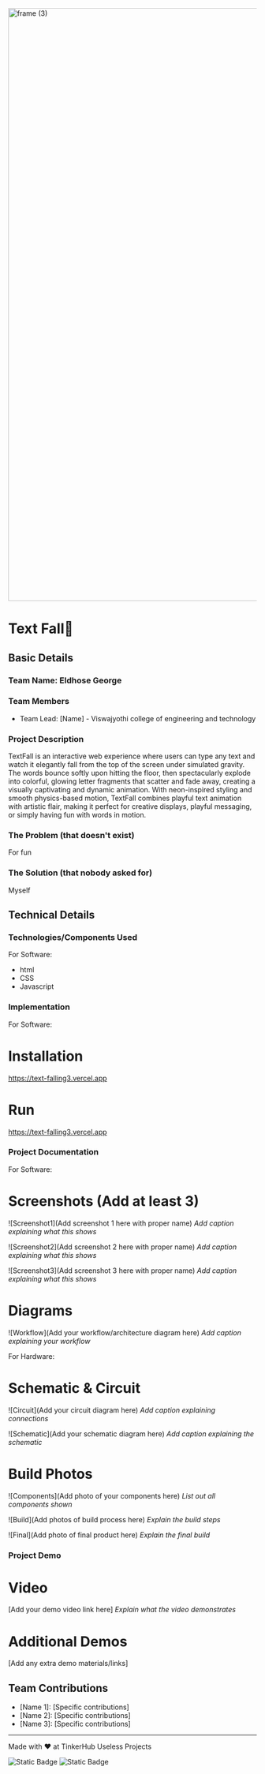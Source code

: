 <img width="3188" height="1202" alt="frame (3)" src="https://github.com/user-attachments/assets/517ad8e9-ad22-457d-9538-a9e62d137cd7" />


# Text Fall🎯


## Basic Details
### Team Name: Eldhose George


### Team Members
- Team Lead: [Name] - Viswajyothi college of engineering and technology
### Project Description
TextFall is an interactive web experience where users can type any text and watch it elegantly fall from the top of the screen under simulated gravity. The words bounce softly upon hitting the floor, then spectacularly explode into colorful, glowing letter fragments that scatter and fade away, creating a visually captivating and dynamic animation. With neon-inspired styling and smooth physics-based motion, TextFall combines playful text animation with artistic flair, making it perfect for creative displays, playful messaging, or simply having fun with words in motion.

### The Problem (that doesn't exist)
For fun

### The Solution (that nobody asked for)
Myself

## Technical Details
### Technologies/Components Used
For Software:
- html
- CSS
- Javascript



### Implementation
For Software:
# Installation
https://text-falling3.vercel.app

# Run
https://text-falling3.vercel.app

### Project Documentation
For Software:

# Screenshots (Add at least 3)
![Screenshot1](Add screenshot 1 here with proper name)
*Add caption explaining what this shows*

![Screenshot2](Add screenshot 2 here with proper name)
*Add caption explaining what this shows*

![Screenshot3](Add screenshot 3 here with proper name)
*Add caption explaining what this shows*

# Diagrams
![Workflow](Add your workflow/architecture diagram here)
*Add caption explaining your workflow*

For Hardware:

# Schematic & Circuit
![Circuit](Add your circuit diagram here)
*Add caption explaining connections*

![Schematic](Add your schematic diagram here)
*Add caption explaining the schematic*

# Build Photos
![Components](Add photo of your components here)
*List out all components shown*

![Build](Add photos of build process here)
*Explain the build steps*

![Final](Add photo of final product here)
*Explain the final build*

### Project Demo
# Video
[Add your demo video link here]
*Explain what the video demonstrates*

# Additional Demos
[Add any extra demo materials/links]

## Team Contributions
- [Name 1]: [Specific contributions]
- [Name 2]: [Specific contributions]
- [Name 3]: [Specific contributions]

---
Made with ❤️ at TinkerHub Useless Projects 

![Static Badge](https://img.shields.io/badge/TinkerHub-24?color=%23000000&link=https%3A%2F%2Fwww.tinkerhub.org%2F)
![Static Badge](https://img.shields.io/badge/UselessProjects--25-25?link=https%3A%2F%2Fwww.tinkerhub.org%2Fevents%2FQ2Q1TQKX6Q%2FUseless%2520Projects)
